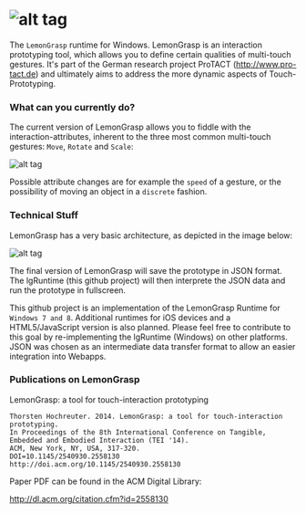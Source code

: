 ![alt tag](https://raw.github.com/Thodd/lgRuntime/master/img/logo_lemongrasp.png)
==========

The `LemonGrasp` runtime for Windows. 
LemonGrasp is an interaction prototyping tool, which allows you to define certain qualities of multi-touch gestures.
It's part of the German research project ProTACT (http://www.pro-tact.de) and ultimately aims to address the more dynamic aspects of Touch-Prototyping.

### What can you currently do?
The current version of LemonGrasp allows you to fiddle with the interaction-attributes, inherent to the three most common multi-touch gestures: `Move`, `Rotate` and `Scale`:

![alt tag](https://raw.github.com/Thodd/lgRuntime/master/img/manipulations.png)

Possible attribute changes are for example the `speed` of a gesture, or the possibility of moving an object in a `discrete` fashion.

### Technical Stuff
LemonGrasp has a very basic architecture, as depicted in the image below:

![alt tag](https://raw.github.com/Thodd/lgRuntime/master/img/architecture.png)

The final version of LemonGrasp will save the prototype in JSON format. The lgRuntime (this github project) will then interprete the JSON data and run the prototype in fullscreen.

This github project is an implementation of the LemonGrasp Runtime for `Windows 7 and 8`.
Additional runtimes for iOS devices and a HTML5/JavaScript version is also planned. Please feel free to contribute to this goal by re-implementing the lgRuntime (Windows) on other platforms.
JSON was chosen as an intermediate data transfer format to allow an easier integration into Webapps.

### Publications on LemonGrasp
LemonGrasp: a tool for touch-interaction prototyping

```
Thorsten Hochreuter. 2014. LemonGrasp: a tool for touch-interaction prototyping. 
In Proceedings of the 8th International Conference on Tangible, Embedded and Embodied Interaction (TEI '14). 
ACM, New York, NY, USA, 317-320. 
DOI=10.1145/2540930.2558130 
http://doi.acm.org/10.1145/2540930.2558130
```

Paper PDF can be found in the ACM Digital Library:

http://dl.acm.org/citation.cfm?id=2558130
